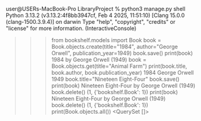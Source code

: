 user@USERs-MacBook-Pro LibraryProject % python3 manage.py shell
Python 3.13.2 (v3.13.2:4f8bb3947cf, Feb  4 2025, 11:51:10) [Clang 15.0.0 (clang-1500.3.9.4)] on darwin
Type "help", "copyright", "credits" or "license" for more information.
(InteractiveConsole)
>>> from bookshelf.models import Book
>>> book = Book.objects.create(title="1984", author="George Orwell", publication_year=1949)
>>> book.save()
>>> print(book)
1984 by George Orwell (1949)
>>> book = Book.objects.get(title="Animal Farm")
>>> print(book.title, book.author, book.publication_year)
1984 George Orwell 1949
>>> book.title="Nineteen Eight-Four"
>>> book.save()
>>> print(book)
Nineteen Eight-Four by George Orwell (1949)
>>> book.delete()
(1, {'bookshelf.Book': 1})
>>> print(book)
Nineteen Eight-Four by George Orwell (1949)
book.delete()
(1, {'bookshelf.Book': 1})
>>> print(Book.objects.all())
<QuerySet []>
>>> 